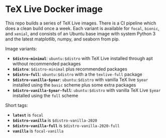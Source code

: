 # TeX Live Docker image
This repo builds a series of TeX Live images.
There is a CI pipeline which does a clean build once a week.
Each variant is available for `focal`, `bionic`, and `xenial`, and consists of an Ubuntu base image with system Python 3 and the latest matplotlib, numpy, and seaborn from pip.

Image variants:

* **`$distro-minimal`**: `ubuntu:$distro` with TeX Live installed through apt without recommended packages
* **`$distro`**: `$distro-minimal` plus recommended packages
* **`$distro-full`**: `ubuntu:$distro` with a the `texlive-full` package
* **`$distro-vanilla-$year`**: `ubuntu:$distro` with vanilla TeX live `$year` installed using the `basic` scheme plus some extra packages
* **`$distro-vanilla-$year-full`**: `ubuntu:$distro` with vanilla TeX Live `$year` installed using the `full` scheme

Short tags:

* **`latest`** is `focal`
* **`$distro-vanilla`** is `$distro-vanilla-2020`
* **`$distro-vanilla-full`** is `$distro-vanilla-2020-full`
* **`vanilla`** is `focal-vanilla`
